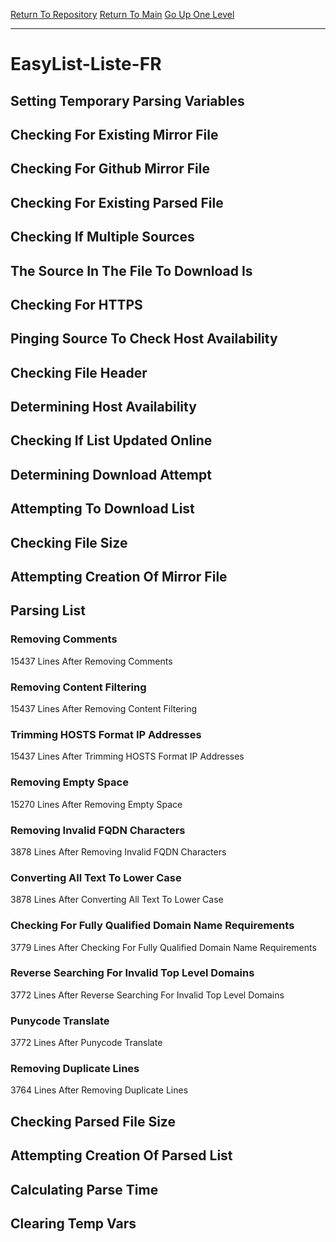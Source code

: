 [Return To Repository](https://github.com/deathbybandaid/piholeparser/)
[Return To Main](https://github.com/deathbybandaid/piholeparser/blob/master/RecentRunLogs/Mainlog.md)
[Go Up One Level](https://github.com/deathbybandaid/piholeparser/blob/master/RecentRunLogs/TopLevelScripts/30-Processing-External-Blacklists.md)
____________________________________
# EasyList-Liste-FR
## Setting Temporary Parsing Variables
## Checking For Existing Mirror File
## Checking For Github Mirror File
## Checking For Existing Parsed File
## Checking If Multiple Sources
## The Source In The File To Download Is
## Checking For HTTPS
## Pinging Source To Check Host Availability
## Checking File Header
## Determining Host Availability
## Checking If List Updated Online
## Determining Download Attempt
## Attempting To Download List
## Checking File Size
## Attempting Creation Of Mirror File
## Parsing List
### Removing Comments
15437 Lines After Removing Comments
### Removing Content Filtering
15437 Lines After Removing Content Filtering
### Trimming HOSTS Format IP Addresses
15437 Lines After Trimming HOSTS Format IP Addresses
### Removing Empty Space
15270 Lines After Removing Empty Space
### Removing Invalid FQDN Characters
3878 Lines After Removing Invalid FQDN Characters
### Converting All Text To Lower Case
3878 Lines After Converting All Text To Lower Case
### Checking For Fully Qualified Domain Name Requirements
3779 Lines After Checking For Fully Qualified Domain Name Requirements
### Reverse Searching For Invalid Top Level Domains
3772 Lines After Reverse Searching For Invalid Top Level Domains
### Punycode Translate
3772 Lines After Punycode Translate
### Removing Duplicate Lines
3764 Lines After Removing Duplicate Lines
## Checking Parsed File Size
## Attempting Creation Of Parsed List
## Calculating Parse Time
## Clearing Temp Vars
